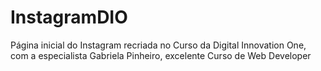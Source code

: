 # InstagramDIO
Página inicial do Instagram recriada no Curso da Digital Innovation One, com a especialista Gabriela Pinheiro, excelente Curso de Web Developer
